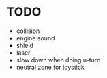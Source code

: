 # TODO

* collision
* engine sound
* shield
* laser
* slow down when doing u-turn
* neutral zone for joystick
